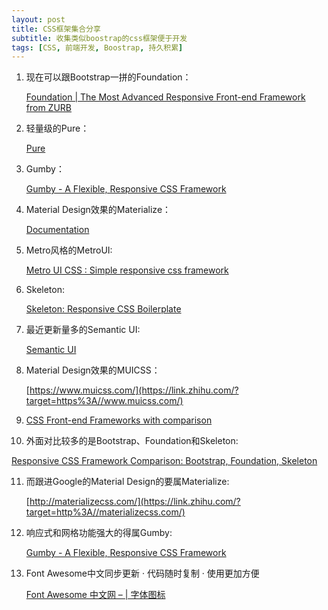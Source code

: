 ```yaml
---
layout: post
title: CSS框架集合分享
subtitle: 收集类似boostrap的css框架便于开发
tags: [CSS, 前端开发, Boostrap, 持久积累]
---
```


1. 现在可以跟Bootstrap一拼的Foundation：

   [Foundation | The Most Advanced Responsive Front-end Framework from ZURB](https://link.zhihu.com/?target=http%3A//foundation.zurb.com/)

2. 轻量级的Pure：

   [Pure](https://link.zhihu.com/?target=http%3A//purecss.io/)

3. Gumby：

   [Gumby - A Flexible, Responsive CSS Framework](https://link.zhihu.com/?target=http%3A//gumbyframework.com/)

4. Material Design效果的Materialize：

   [Documentation](https://link.zhihu.com/?target=http%3A//materializecss.com/)

5. Metro风格的MetroUI:

   [Metro UI CSS : Simple responsive css framework](https://link.zhihu.com/?target=http%3A//metroui.org.ua/)

6. Skeleton:

   [Skeleton: Responsive CSS Boilerplate](https://link.zhihu.com/?target=http%3A//getskeleton.com/)

7. 最近更新量多的Semantic UI:

   [Semantic UI](https://link.zhihu.com/?target=http%3A//semantic-ui.com/)

8. Material Design效果的MUICSS：

   [https://www.muicss.com/](https://link.zhihu.com/?target=https%3A//www.muicss.com/)

9. [CSS Front-end Frameworks with comparison](https://link.zhihu.com/?target=http%3A//usablica.github.io/front-end-frameworks/compare.html)

10. 外面对比较多的是Bootstrap、Foundation和Skeleton:

[Responsive CSS Framework Comparison: Bootstrap, Foundation, Skeleton](https://link.zhihu.com/?target=http%3A//responsive.vermilion.com/compare.php)

11. 而跟进Google的Material Design的要属Materialize:

    [http://materializecss.com/](https://link.zhihu.com/?target=http%3A//materializecss.com/)

12. 响应式和网格功能强大的得属Gumby:

    [Gumby - A Flexible, Responsive CSS Framework](https://link.zhihu.com/?target=http%3A//gumbyframework.com/)

13. Font Awesome中文同步更新 · 代码随时复制 · 使用更加方便

    [Font Awesome 中文网 – | 字体图标](http://www.fontawesome.com.cn/)